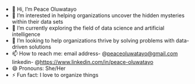 - 👋 Hi, I’m Peace Oluwatayo
- 👀 I’m interested in helping organizations uncover the hidden mysteries within their data sets
- 🌱 I’m currently exploring the field of data science and artificial intelligence
- 💞️ I’m looking to help organizations thrive by solving problems with data-driven solutions
- 📫 How to reach me: email address- @peaceoluwatayo@gmail.com  linkedin- @https://www.linkedin.com/in/peace-oluwatayo
- 😄 Pronouns: She/Her
- ⚡ Fun fact: I love to organize things

<!---
peaceoluwatayo/peaceoluwatayo is a ✨ special ✨ repository because its `README.md` (this file) appears on your GitHub profile.
You can click the Preview link to take a look at your changes.
--->
